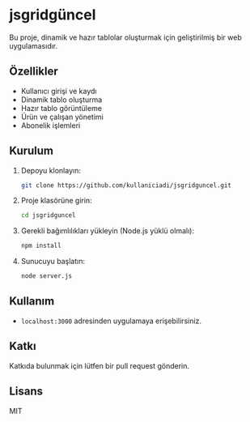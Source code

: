 # jsgridgüncel

Bu proje, dinamik ve hazır tablolar oluşturmak için geliştirilmiş bir web uygulamasıdır.

## Özellikler
- Kullanıcı girişi ve kaydı
- Dinamik tablo oluşturma
- Hazır tablo görüntüleme
- Ürün ve çalışan yönetimi
- Abonelik işlemleri

## Kurulum
1. Depoyu klonlayın:
   ```bash
   git clone https://github.com/kullaniciadi/jsgridguncel.git
   ```
2. Proje klasörüne girin:
   ```bash
   cd jsgridguncel
   ```
3. Gerekli bağımlılıkları yükleyin (Node.js yüklü olmalı):
   ```bash
   npm install
   ```
4. Sunucuyu başlatın:
   ```bash
   node server.js
   ```

## Kullanım
- `localhost:3000` adresinden uygulamaya erişebilirsiniz.

## Katkı
Katkıda bulunmak için lütfen bir pull request gönderin.

## Lisans
MIT